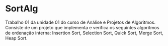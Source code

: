 # SortAlg
Trabalho 01 da unidade 01 do curso de Análise e Projetos de Algoritmos. Consiste de um projeto que implementa e verifica os seguintes algoritmos de ordenação interna: Insertion Sort, Selection Sort, Quick Sort, Merge Sort, Heap Sort.
